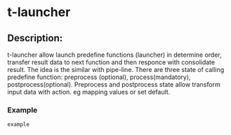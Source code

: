 # t-launcher

## Description:

t-launcher allow launch predefine functions (launcher) in determine order, transfer result data to next function and then responce with consolidate result. The idea is the similar with pipe-line. There are three state of calling predefine function: preprocess (optional), process(mandatory), postprocess(optional).
Preprocess and postprocess state allow transform input data with action. eg mapping values or set default.

### Example

```
example
```
